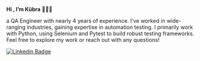 **Hi , I’m Kübra**   👩🏻‍💻

a QA Engineer with nearly 4 years of experience. I’ve worked in wide-ranging industries, gaining expertise in automation testing. I primarily work with Python, using Selenium and Pytest to build robust testing frameworks. Feel free to explore my work or reach out with any questions!


<p float="center">

[![Linkedin Badge](https://img.shields.io/badge/kubraturker-follow%20on%20linkedin-blue?style=for-the-badge&logo=linkedin)](https://www.linkedin.com/in/kubraturker/)

